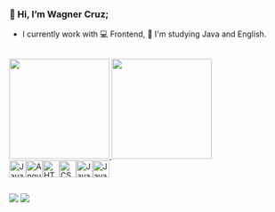 ### 👋 Hi, I’m Wagner Cruz;

- I currently work with 💻 Frontend, 📖 I'm studying Java and English.

##


<a href="https://github.com/W4GN3R/">
  <img height="180em" src="https://github-readme-stats.vercel.app/api?username=W4GN3R&show_icons=true&include_all_commits=true&count_private=true&theme=github_dark" />
  <img height="180em" src="https://github-readme-stats.vercel.app/api/top-langs/?username=W4GN3R&layout=compact&theme=github_dark" />
</a>

<div style="display: flex"><br>
  <img align="center" alt="Javascript" height="30" src="https://img.shields.io/badge/Javascript-FA7343?style=for-the-badge&logo=javascript&logoColor=white">
  <img align="center" alt="Angular" height="30" src="https://img.shields.io/badge/Angular-DD0031?style=for-the-badge&logo=Angular&logoColor=white">
  <img align="center" alt="HTML" height="30" src="https://img.shields.io/badge/HTML5-E34F26?style=for-the-badge&logo=html5&logoColor=white">
  <img align="center" alt="CSS" height="30"  src="https://img.shields.io/badge/CSS3-1572B6?style=for-the-badge&logo=css3&logoColor=white">
  <img align="center" alt="Java" height="30" src="https://img.shields.io/badge/Java-ED8B00?style=for-the-badge&logo=java&logoColor=white">
  <img align="center" alt="Java" height="30" src="https://img.shields.io/badge/SpringBoot-139BB4?style=for-the-badge&logo=SpringBoot&logoColor=white">
</div>

##

<div> 
  <a href="https://instagram.com/w4gnercruz" target="_blank"><img src="https://img.shields.io/badge/-Instagram-%23E4405F?style=for-the-badge&logo=instagram&logoColor=white" target="_blank"></a>
  <a href="https://www.linkedin.com/in/wagnercruz" target="_blank"><img src="https://img.shields.io/badge/-LinkedIn-%230077B5?style=for-the-badge&logo=linkedin&logoColor=white" target="_blank"></a> 
 
</div>
